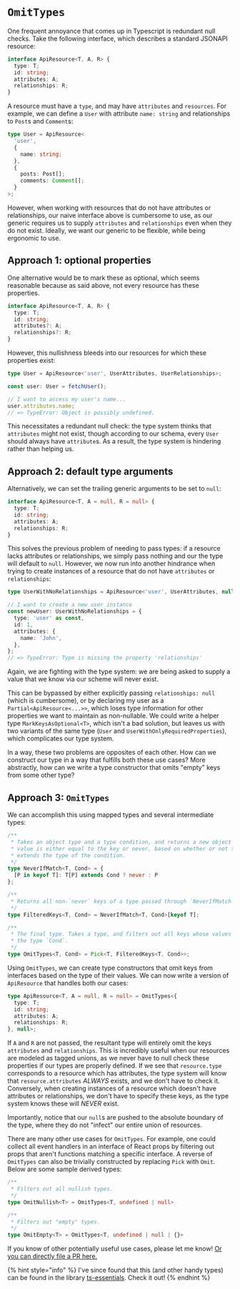 # `OmitTypes`

One frequent annoyance that comes up in Typescript is redundant null checks. Take the following interface, which describes a standard JSONAPI resource:

```typescript
interface ApiResource<T, A, R> {
  type: T;
  id: string;
  attributes: A;
  relationships: R;
}
```

A resource must have a `type`, and may have `attributes` and `resources`. For example, we can define a `User` with attribute `name: string` and relationships to `Post`s and `Comment`s:

```typescript
type User = ApiResource<
  'user',
  {
    name: string;
  },
  {
    posts: Post[];
    comments: Comment[];
  }
>;
```

However, when working with resources that do not have attributes or relationships, our naive interface above is cumbersome to use, as our generic requires us to supply `attributes` and `relationships` even when they do not exist. Ideally, we want our generic to be flexible, while being ergonomic to use.

## Approach 1: optional properties

One alternative would be to mark these as optional, which seems reasonable because as said above, not every resource has these properties.

```typescript
interface ApiResource<T, A, R> {
  type: T;
  id: string;
  attributes?: A;
  relationships?: R;
}
```

However, this nullishness bleeds into our resources for which these properties exist:

```typescript
type User = ApiResource<'user', UserAttributes, UserRelationships>;

const user: User = fetchUser();

// I want to access my user's name...
user.attributes.name;
// => TypeError: Object is possibly undefined.
```

This necessitates a redundant null check: the type system thinks that `attributes` might not exist, though according to our schema, every `User` should always have `attribute`s. As a result, the type system is hindering rather than helping us.

## Approach 2: default type arguments

Alternatively, we can set the trailing generic arguments to be set to `null`:

```typescript
interface ApiResource<T, A = null, R = null> {
  type: T;
  id: string;
  attributes: A;
  relationships: R;
}
```

This solves the previous problem of needing to pass types: if a resource lacks attributes or relationships, we simply pass nothing and our the type will default to `null`. However, we now run into another hindrance when trying to create instances of a resource that do not have `attributes` or `relationships`:

```typescript
type UserWithNoRelationships = ApiResource<'user', UserAttributes, null>;

// I want to create a new user instance
const newUser: UserWithNoRelationships = {
  type: 'user' as const,
  id: 1,
  attributes: {
    name: 'John',
  },
};
// => TypeError: Type is missing the property 'relationships'
```

Again, we are fighting with the type system: we are being asked to supply a value that we know via our scheme will never exist.

This can be bypassed by either explicitly passing `relationships: null` (which is cumbersome), or by declaring my user as a `Partial<ApiResource<...>>`, which loses type information for other properties we want to maintain as non-nullable. We could write a helper type `MarkKeysAsOptional<T>`, which isn't a bad solution, but leaves us with two variants of the same type (`User` and `UserWithOnlyRequiredProperties`), which complicates our type system.

In a way, these two problems are opposites of each other. How can we construct our type in a way that fulfills both these use cases? More abstractly, how can we write a type constructor that omits "empty" keys from some other type?

## Approach 3: `OmitTypes`

We can accomplish this using mapped types and several intermediate types:

```typescript
/**
 * Takes an object type and a type condition, and returns a new object whose
 * value is either equal to the key or never, based on whether or not the value
 * extends the type of the condition.
 */
type NeverIfMatch<T, Cond> = {
  [P in keyof T]: T[P] extends Cond ? never : P
};

/**
 * Returns all non-`never` keys of a type passed through `NeverIfMatch`.
 */
type FilteredKeys<T, Cond> = NeverIfMatch<T, Cond>[keyof T];

/**
 * The final type. Takes a type, and filters out all keys whose values extend
 * the type `Cond`.
 */
type OmitTypes<T, Cond> = Pick<T, FilteredKeys<T, Cond>>;
```

Using `OmitTypes`, we can create type constructors that omit keys from interfaces based on the type of their values. We can now write a version of `ApiResource` that handles both our cases:

```typescript
type ApiResource<T, A = null, R = null> = OmitTypes<{
  type: T;
  id: string;
  attributes: A;
  relationships: R;
}, null>;
```

If `A` and `R` are not passed, the resultant type will entirely omit the keys `attributes` and `relationships`. This is incredibly useful when our resources are modeled as tagged unions, as we never have to null check these properties if our types are properly defined. If we see that `resource.type` corresponds to a resource which has attributes, the type system will know that `resource.attributes` _ALWAYS_ exists, and we don't have to check it. Conversely, when creating instances of a resource which doesn't have attributes or relationships, we don't have to specify these keys, as the type system knows these will _NEVER_ exist.

Importantly, notice that our `null`s are pushed to the absolute boundary of the type, where they do not "infect" our entire union of resources.

There are many other use cases for `OmitTypes`. For example, one could collect all event handlers in an interface of React props by filtering out props that aren't functions matching a specific interface. A reverse of `OmitTypes` can also be trivially constructed by replacing `Pick` with `Omit`. Below are some sample derived types:

```typescript
/**
 * Filters out all nullish types.
 */
type OmitNullish<T> = OmitTypes<T, undefined | null>

/**
 * Filters out "empty" types.
 */
type OmitEmpty<T> = OmitTypes<T, undefined | null | {}>
```

If you know of other potentially useful use cases, please let me know! [Or you can directly file a PR here.](https://github.com/timhwang21/gitbook)

{% hint style="info" %}
I've since found that this (and other handy types) can be found in the library [ts-essentials](https://github.com/krzkaczor/ts-essentials#OmitProperties). Check it out!
{% endhint %}
